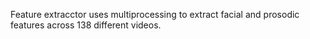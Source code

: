 Feature extracctor uses multiprocessing to extract facial and prosodic features across 138 different videos.
